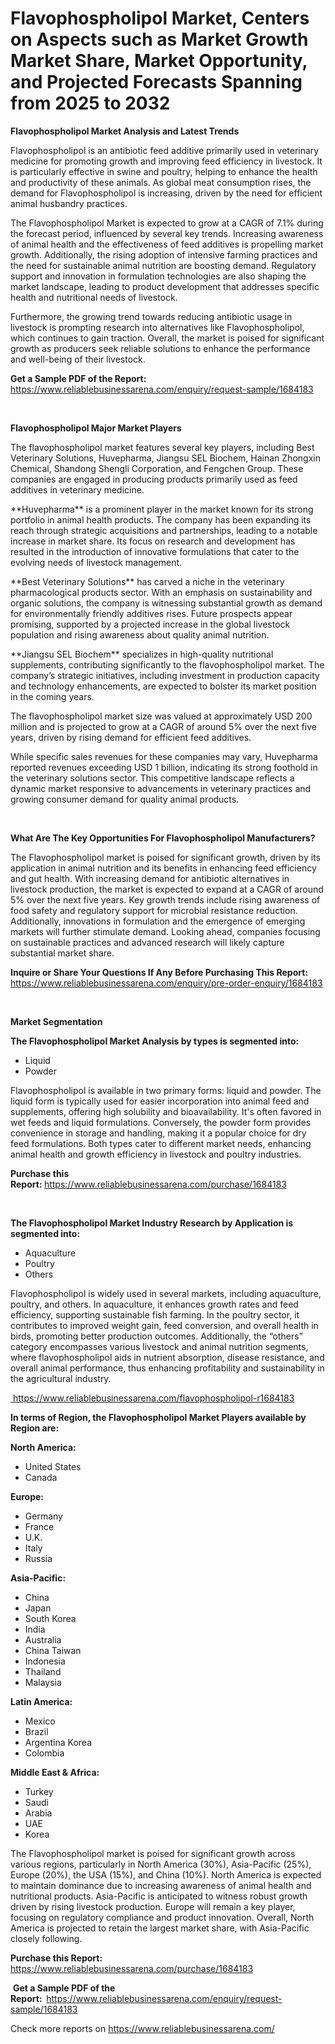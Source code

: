 <p><h1>Flavophospholipol Market, Centers on Aspects such as Market Growth Market Share, Market Opportunity, and Projected Forecasts Spanning from 2025 to 2032</h1></p><p><strong>Flavophospholipol Market Analysis and Latest Trends</strong></p>
<p><p>Flavophospholipol is an antibiotic feed additive primarily used in veterinary medicine for promoting growth and improving feed efficiency in livestock. It is particularly effective in swine and poultry, helping to enhance the health and productivity of these animals. As global meat consumption rises, the demand for Flavophospholipol is increasing, driven by the need for efficient animal husbandry practices.</p><p>The Flavophospholipol Market is expected to grow at a CAGR of 7.1% during the forecast period, influenced by several key trends. Increasing awareness of animal health and the effectiveness of feed additives is propelling market growth. Additionally, the rising adoption of intensive farming practices and the need for sustainable animal nutrition are boosting demand. Regulatory support and innovation in formulation technologies are also shaping the market landscape, leading to product development that addresses specific health and nutritional needs of livestock.</p><p>Furthermore, the growing trend towards reducing antibiotic usage in livestock is prompting research into alternatives like Flavophospholipol, which continues to gain traction. Overall, the market is poised for significant growth as producers seek reliable solutions to enhance the performance and well-being of their livestock.</p></p>
<p><strong>Get a Sample PDF of the Report:&nbsp;</strong> <a href="https://www.reliablebusinessarena.com/enquiry/request-sample/1684183?utm_campaign=2527&utm_medium=2&utm_source=Github&utm_content=ia&utm_term=31032025&utm_id=flavophospholipol">https://www.reliablebusinessarena.com/enquiry/request-sample/1684183</a></p>
<p>&nbsp;</p>
<p><strong>Flavophospholipol Major Market Players</strong></p>
<p><p>The flavophospholipol market features several key players, including Best Veterinary Solutions, Huvepharma, Jiangsu SEL Biochem, Hainan Zhongxin Chemical, Shandong Shengli Corporation, and Fengchen Group. These companies are engaged in producing products primarily used as feed additives in veterinary medicine.</p><p>**Huvepharma** is a prominent player in the market known for its strong portfolio in animal health products. The company has been expanding its reach through strategic acquisitions and partnerships, leading to a notable increase in market share. Its focus on research and development has resulted in the introduction of innovative formulations that cater to the evolving needs of livestock management.</p><p>**Best Veterinary Solutions** has carved a niche in the veterinary pharmacological products sector. With an emphasis on sustainability and organic solutions, the company is witnessing substantial growth as demand for environmentally friendly additives rises. Future prospects appear promising, supported by a projected increase in the global livestock population and rising awareness about quality animal nutrition.</p><p>**Jiangsu SEL Biochem** specializes in high-quality nutritional supplements, contributing significantly to the flavophospholipol market. The company’s strategic initiatives, including investment in production capacity and technology enhancements, are expected to bolster its market position in the coming years.</p><p>The flavophospholipol market size was valued at approximately USD 200 million and is projected to grow at a CAGR of around 5% over the next five years, driven by rising demand for efficient feed additives. </p><p>While specific sales revenues for these companies may vary, Huvepharma reported revenues exceeding USD 1 billion, indicating its strong foothold in the veterinary solutions sector. This competitive landscape reflects a dynamic market responsive to advancements in veterinary practices and growing consumer demand for quality animal products.</p></p>
<p>&nbsp;</p>
<p><strong>What Are The Key Opportunities For Flavophospholipol Manufacturers?</strong></p>
<p><p>The Flavophospholipol market is poised for significant growth, driven by its application in animal nutrition and its benefits in enhancing feed efficiency and gut health. With increasing demand for antibiotic alternatives in livestock production, the market is expected to expand at a CAGR of around 5% over the next five years. Key growth trends include rising awareness of food safety and regulatory support for microbial resistance reduction. Additionally, innovations in formulation and the emergence of emerging markets will further stimulate demand. Looking ahead, companies focusing on sustainable practices and advanced research will likely capture substantial market share.</p></p>
<p><strong>Inquire or Share Your Questions If Any Before Purchasing This Report:</strong> <a href="https://www.reliablebusinessarena.com/enquiry/pre-order-enquiry/1684183?utm_campaign=2527&utm_medium=2&utm_source=Github&utm_content=ia&utm_term=31032025&utm_id=flavophospholipol">https://www.reliablebusinessarena.com/enquiry/pre-order-enquiry/1684183</a></p>
<p>&nbsp;</p>
<p><strong>Market Segmentation</strong></p>
<p><strong>The Flavophospholipol Market Analysis by types is segmented into:</strong></p>
<p><ul><li>Liquid</li><li>Powder</li></ul></p>
<p><p>Flavophospholipol is available in two primary forms: liquid and powder. The liquid form is typically used for easier incorporation into animal feed and supplements, offering high solubility and bioavailability. It's often favored in wet feeds and liquid formulations. Conversely, the powder form provides convenience in storage and handling, making it a popular choice for dry feed formulations. Both types cater to different market needs, enhancing animal health and growth efficiency in livestock and poultry industries.</p></p>
<p><strong>Purchase this Report:&nbsp;</strong><a href="https://www.reliablebusinessarena.com/purchase/1684183?utm_campaign=2527&utm_medium=2&utm_source=Github&utm_content=ia&utm_term=31032025&utm_id=flavophospholipol">https://www.reliablebusinessarena.com/purchase/1684183</a></p>
<p>&nbsp;</p>
<p><strong>The Flavophospholipol Market Industry Research by Application is segmented into:</strong></p>
<p><ul><li>Aquaculture</li><li>Poultry</li><li>Others</li></ul></p>
<p><p>Flavophospholipol is widely used in several markets, including aquaculture, poultry, and others. In aquaculture, it enhances growth rates and feed efficiency, supporting sustainable fish farming. In the poultry sector, it contributes to improved weight gain, feed conversion, and overall health in birds, promoting better production outcomes. Additionally, the “others” category encompasses various livestock and animal nutrition segments, where flavophospholipol aids in nutrient absorption, disease resistance, and overall animal performance, thus enhancing profitability and sustainability in the agricultural industry.</p></p>
<p><a href="https://www.reliablebusinessarena.com/flavophospholipol-r1684183?utm_campaign=2527&utm_medium=2&utm_source=Github&utm_content=ia&utm_term=31032025&utm_id=flavophospholipol">&nbsp;https://www.reliablebusinessarena.com/flavophospholipol-r1684183</a></p>
<p><strong>In terms of Region, the Flavophospholipol Market Players available by Region are:</strong></p>
<p>
    <p> <strong> North America: </strong>
        <ul>
            <li>United States</li>
            <li>Canada</li>
        </ul>
        </p> 
    <p> <strong> Europe: </strong>
        <ul>
            <li>Germany</li>
            <li>France</li>
            <li>U.K.</li>
            <li>Italy</li>
            <li>Russia</li>
        </ul>
        </p> 
    <p> <strong> Asia-Pacific: </strong>
        <ul>
            <li>China</li>
            <li>Japan</li>
            <li>South Korea</li>
            <li>India</li>
            <li>Australia</li>
            <li>China Taiwan</li>
            <li>Indonesia</li>
            <li>Thailand</li>
            <li>Malaysia</li>
        </ul>
        </p> 
    <p> <strong> Latin America: </strong>
        <ul>
            <li>Mexico</li>
            <li>Brazil</li>
            <li>Argentina Korea</li>
            <li>Colombia</li>
        </ul>
        </p> 
    <p> <strong> Middle East & Africa: </strong>
        <ul>
            <li>Turkey</li>
            <li>Saudi</li>
            <li>Arabia</li>
            <li>UAE</li>
            <li>Korea</li>
        </ul>
    </p>
    </p>
<p><p>The Flavophospholipol market is poised for significant growth across various regions, particularly in North America (30%), Asia-Pacific (25%), Europe (20%), the USA (15%), and China (10%). North America is expected to maintain dominance due to increasing awareness of animal health and nutritional products. Asia-Pacific is anticipated to witness robust growth driven by rising livestock production. Europe will remain a key player, focusing on regulatory compliance and product innovation. Overall, North America is projected to retain the largest market share, with Asia-Pacific closely following.</p></p>
<p><strong>Purchase this Report: </strong><a href="https://www.reliablebusinessarena.com/purchase/1684183?utm_campaign=2527&utm_medium=2&utm_source=Github&utm_content=ia&utm_term=31032025&utm_id=flavophospholipol">https://www.reliablebusinessarena.com/purchase/1684183</a></p>
<p>&nbsp;<strong>Get a Sample PDF of the Report:&nbsp;&nbsp;</strong><a href="https://www.reliablebusinessarena.com/enquiry/request-sample/1684183?utm_campaign=2527&utm_medium=2&utm_source=Github&utm_content=ia&utm_term=31032025&utm_id=flavophospholipol">https://www.reliablebusinessarena.com/enquiry/request-sample/1684183</a></p>
<p><strong></strong></p>
<p>Check more reports on <a href="https://www.reliablebusinessarena.com/?utm_campaign=2527&utm_medium=2&utm_source=Github&utm_content=ia&utm_term=31032025&utm_id=flavophospholipol">https://www.reliablebusinessarena.com/</a></p>